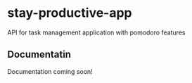 # stay-productive-app
API for task management application with pomodoro features 


## Documentatin
Documentation coming soon!

